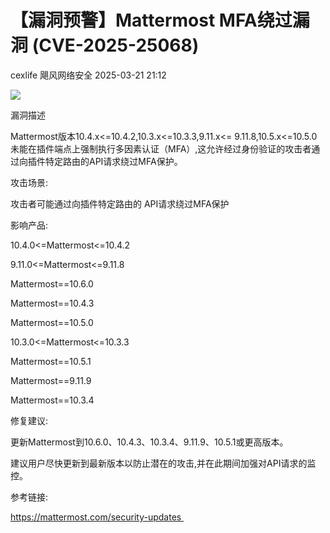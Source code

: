 #  【漏洞预警】Mattermost MFA绕过漏洞 (CVE-2025-25068)   
cexlife  飓风网络安全   2025-03-21 21:12  
  
![](https://mmbiz.qpic.cn/mmbiz_png/ibhQpAia4xu02Ovtc1OCLPH9Idc83rtSa1u5BKVQ9NSRJ06LE0vwPpvibPKsmTHoZvibiaHQ1NviaRNicP8kicYN6Y0hhw/640?wx_fmt=png&from=appmsg "")  
  
漏洞描述  
  
Mаttеrmоѕt版本10.4.х<=10.4.2,10.3.х<=10.3.3,9.11.х<= 9.11.8,10.5.х<=10.5.0未能在插件端点上强制执行多因素认证（MFA）,这允许经过身份验证的攻击者通过向插件特定路由的API请求绕过MFA保护。  
  
攻击场景:  
  
攻击者可能通过向插件特定路由的 API请求绕过MFA保护  
  
影响产品:  
  
10.4.0<=Mattermost<=10.4.2  
  
9.11.0<=Mattermost<=9.11.8  
  
Mattermost==10.6.0  
  
Mattermost==10.4.3  
  
Mattermost==10.5.0  
  
10.3.0<=Mattermost<=10.3.3  
  
Mattermost==10.5.1  
  
Mattermost==9.11.9  
  
Mattermost==10.3.4   
  
修复建议:  
  
更新Mаttеrmоѕt到10.6.0、10.4.3、10.3.4、9.11.9、10.5.1或更高版本。  
  
建议用户尽快更新到最新版本以防止潜在的攻击,并在此期间加强对API请求的监控。  
  
参考链接:  
  
https://mattermost.com/security-updates   
  
  
